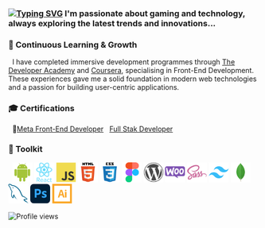 ### [![Typing SVG](https://readme-typing-svg.herokuapp.com?font=roboto&weight=200&size=30&letterSpacing=&pause=1000&color=39FF14&random=true&width=250&height=45&lines=%F0%9F%91%8B++Hello%2C++I'm+Viorel%2C)](https://git.io/typing-svg) I'm passionate about gaming and technology, always exploring the latest trends and innovations...


### 🌱 Continuous Learning & Growth

&nbsp; I have completed immersive development programmes through [The Developer Academy](https://www.thedeveloperacademy.com) and [Coursera](https://www.coursera.org), specialising in Front-End Development. These experiences gave me a solid foundation in modern web technologies and a passion for building user-centric applications.

### 🎓 Certifications

&nbsp; 🏅[Meta Front-End Developer](https://www.coursera.org/account/accomplishments/certificate/P4NG21MJO4HM) &nbsp; [Full Stak Developer](https://www.thedeveloperacademy.com/)

### 🧰 Toolkit

&nbsp; <img src="https://raw.githubusercontent.com/devicons/devicon/master/icons/android/android-original.svg" alt="Android Icon" width="40" height="40"/>
<img src="https://github.com/devicons/devicon/blob/master/icons/react/react-original-wordmark.svg" alt="React Icon" width="40" height="40"/>
<img src="https://github.com/devicons/devicon/blob/master/icons/javascript/javascript-original.svg" alt="JS Icon" width="40" height="40"/>
<img src="https://github.com/devicons/devicon/blob/master/icons/html5/html5-original-wordmark.svg" alt="HTML Icon" width="40" height="40" />
<img src="https://github.com/devicons/devicon/blob/master/icons/css3/css3-original-wordmark.svg" alt="CSS Icon" width="40" height="40"/>
<img src="https://github.com/devicons/devicon/blob/master/icons/figma/figma-original.svg" alt="Figma Icon" width="40" height="40" />
<img src="https://github.com/devicons/devicon/blob/master/icons/wordpress/wordpress-plain.svg" alt="WordPress Icon" width="40" height="40" />
<img src="https://github.com/devicons/devicon/blob/master/icons/woocommerce/woocommerce-original.svg" alt="wooCommerce Icon" width="40" height="40" />
<img src="https://github.com/devicons/devicon/blob/master/icons/sass/sass-original.svg" alt="Sass Icon" width="40" height="40"/>
<img src="https://github.com/devicons/devicon/blob/master/icons/tailwindcss/tailwindcss-original.svg" alt="Tailwind Icon" width="40" height="40"/>
<img src="https://github.com/devicons/devicon/blob/master/icons/mongodb/mongodb-original.svg" alt="DB Icon" width="40" height="40"/>
<img src="https://github.com/devicons/devicon/blob/master/icons/mysql/mysql-original.svg" alt="MySql Icon" width="40" height="40"/>
<img src="https://github.com/devicons/devicon/blob/master/icons/photoshop/photoshop-original.svg" alt="PS Icon" width="40" height="40"/>
<img src="https://github.com/devicons/devicon/blob/master/icons/illustrator/illustrator-line.svg" alt="AI Icon" width="40" height="40"/>



![Profile views](https://komarev.com/ghpvc/?username=Dux-ping&color=brightgreen)










<!--
**Dux-ping/Dux-ping** is a ✨ _special_ ✨ repository because its `README.md` (this file) appears on your GitHub profile.




Here are some ideas to get you started:

- 🔭 I’m currently working on ...
- 🌱 I’m currently learning ...
- 👯 I’m looking to collaborate on ...
- 🤔 I’m looking for help with ...
- 💬 Ask me about ...
- 📫 How to reach me: ...
- 😄 Pronouns: ...
- ⚡ Fun fact: ...
-->
